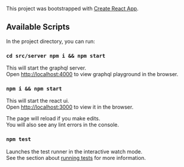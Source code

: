 This project was bootstrapped with [Create React App](https://github.com/facebook/create-react-app).

## Available Scripts

In the project directory, you can run:

### `cd src/server npm i && npm start`

This will start the graphql server.<br />
Open [http://localhost:4000](http://localhost:4000) to view graphql playground in the browser.

### `npm i && npm start`

This will start the react ui.<br />
Open [http://localhost:3000](http://localhost:3000) to view it in the browser.

The page will reload if you make edits.<br />
You will also see any lint errors in the console.


### `npm test`

Launches the test runner in the interactive watch mode.<br />
See the section about [running tests](https://facebook.github.io/create-react-app/docs/running-tests) for more information.
